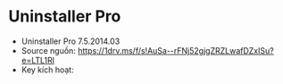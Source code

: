 # Uninstaller Pro
- Uninstaller Pro 7.5.2014.03
- Source nguồn: https://1drv.ms/f/s!AuSa--rFNj52gjgZRZLwafDZxISu?e=LTL1Rl
- Key kích hoạt: 

## 
